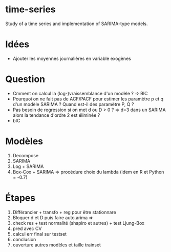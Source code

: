 # time-series
Study of a time series and implementation of SARIMA-type models.

# Idées
- Ajouter les moyennes journalières en variable exogènes

# Question
- Cmment on calcul la (log-)vraissemblance d'un modèle ? => BIC 
- Pourquoi on ne fait pas de ACF/PACF pour estimer les paramètre p et q d'un modèle SARIMA ? Quand est-il des paramètre P, Q ?
- Pas besoin de regression si on met d ou D > 0 ? => d=3 dans un SARIMA alors la tendance d'ordre 2 est éliminée ?
- bIC 

# Modèles

1. Decompose
2. SARIMA
3. Log + SARIMA
4. Box-Cox + SARIMA => procédure choix du lambda (idem en R et Python = -0.7)

# Étapes
1. Différancier + transfo + reg pour être stationnare
2. Bloquer d et D puis faire auto.arima => 
3. check res + test normalité (shapiro et autres) + test Ljung-Box
4. pred avec CV
5. calcul err final sur testset
6. conclusion
7. ouverture autres modèles et taille trainset
